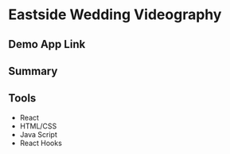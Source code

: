 # Eastside Wedding Videography

## Demo App Link



## Summary



## Tools
 - React 
 - HTML/CSS
 - Java Script
 - React Hooks


